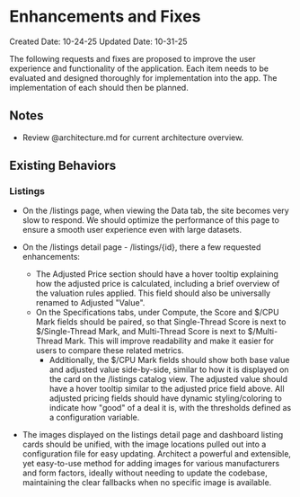 # Enhancements and Fixes

Created Date: 10-24-25
Updated Date: 10-31-25

The following requests and fixes are proposed to improve the user experience and functionality of the application. Each item needs to be evaluated and designed thoroughly for implementation into the app. The implementation of each should then be planned.

## Notes

- Review @architecture.md for current architecture overview.

## Existing Behaviors

### Listings

- On the /listings page, when viewing the Data tab, the site becomes very slow to respond. We should optimize the performance of this page to ensure a smooth user experience even with large datasets.

- On the /listings detail page - /listings/{id}, there a few requested enhancements:
  - The Adjusted Price section should have a hover tooltip explaining how the adjusted price is calculated, including a brief overview of the valuation rules applied. This field should also be universally renamed to Adjusted "Value".
  - On the Specifications tabs, under Compute, the Score and $/CPU Mark fields should be paired, so that Single-Thread Score is next to $/Single-Thread Mark, and Multi-Thread Score is next to $/Multi-Thread Mark. This will improve readability and make it easier for users to compare these related metrics.
    - Additionally, the $/CPU Mark fields should show both base value and adjusted value side-by-side, similar to how it is displayed on the card on the /listings catalog view. The adjusted value should have a hover tooltip similar to the adjusted price field above. All adjusted pricing fields should have dynamic styling/coloring to indicate how "good" of a deal it is, with the thresholds defined as a configuration variable.

- The images displayed on the listings detail page and dashboard listing cards should be unified, with the image locations pulled out into a configuration file for easy updating. Architect a powerful and extensible, yet easy-to-use method for adding images for various manufacturers and form factors, ideally without needing to update the codebase, maintaining the clear fallbacks when no specific image is available.
